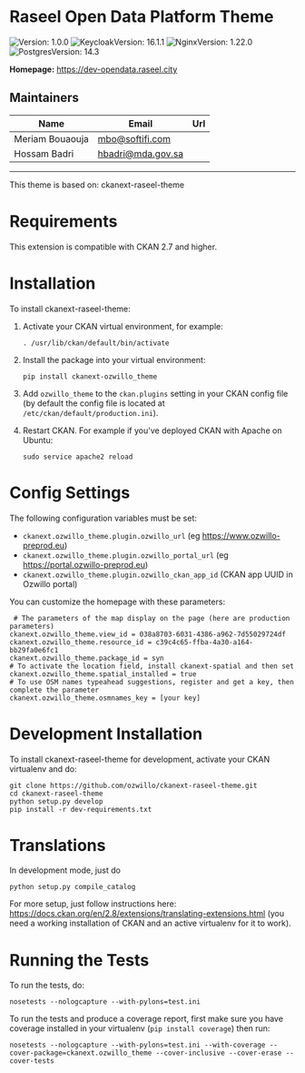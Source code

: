 # Raseel Open Data Platform Theme
![Version: 1.0.0](https://img.shields.io/badge/Version-1.0.0-informational?style=flat-square)
![KeycloakVersion: 16.1.1](https://img.shields.io/badge/KeycloakVersion-16.1.1-yellowgreen)
![NginxVersion: 1.22.0](https://img.shields.io/badge/NginxVersion-1.22.0-orange)
![PostgresVersion: 14.3](https://img.shields.io/badge/PostgresVersion-14.3-blue)


**Homepage:** <https://dev-opendata.raseel.city>

## Maintainers

| Name | Email | Url |
| ---- | ------ | --- |
| Meriam Bouaouja | <mbo@softifi.com> |  |
| Hossam Badri | <hbadri@mda.gov.sa> |  |

***
This theme is based on: ckanext-raseel-theme


Requirements
============

This extension is compatible with CKAN 2.7 and higher.

Installation
============

To install ckanext-raseel-theme:

1.  Activate your CKAN virtual environment, for example:

        . /usr/lib/ckan/default/bin/activate

2.  Install the package into your virtual environment:

        pip install ckanext-ozwillo_theme

3.  Add `ozwillo_theme` to the `ckan.plugins` setting in your CKAN
    config file (by default the config file is located at
    `/etc/ckan/default/production.ini`).

4.  Restart CKAN. For example if you've deployed CKAN with Apache on
    Ubuntu:

        sudo service apache2 reload

Config Settings
===============

The following configuration variables must be set:

* `ckanext.ozwillo_theme.plugin.ozwillo_url` (eg <https://www.ozwillo-preprod.eu>)
* `ckanext.ozwillo_theme.plugin.ozwillo_portal_url` (eg <https://portal.ozwillo-preprod.eu>)
* `ckanext.ozwillo_theme.plugin.ozwillo_ckan_app_id` (CKAN app UUID in Ozwillo portal)

You can customize the homepage with these parameters:

     # The parameters of the map display on the page (here are production parameters)
    ckanext.ozwillo_theme.view_id = 038a8703-6031-4386-a962-7d55029724df
    ckanext.ozwillo_theme.resource_id = c39c4c65-ffba-4a30-a164-bb29fa0e6fc1
    ckanext.ozwillo_theme.package_id = syn
    # To activate the location field, install ckanext-spatial and then set
    ckanext.ozwillo_theme.spatial_installed = true
    # To use OSM names typeahead suggestions, register and get a key, then complete the parameter
    ckanext.ozwillo_theme.osmnames_key = [your key]

Development Installation
========================

To install ckanext-raseel-theme for development, activate your CKAN
virtualenv and do:

    git clone https://github.com/ozwillo/ckanext-raseel-theme.git
    cd ckanext-raseel-theme
    python setup.py develop
    pip install -r dev-requirements.txt

Translations
============

In development mode, just do

    python setup.py compile_catalog

For more setup, just follow instructions here: <https://docs.ckan.org/en/2.8/extensions/translating-extensions.html> 
(you need a working installation of CKAN and an active virtualenv for it to work).

Running the Tests
=================

To run the tests, do:

    nosetests --nologcapture --with-pylons=test.ini

To run the tests and produce a coverage report, first make sure you have
coverage installed in your virtualenv (`pip install coverage`) then run:

    nosetests --nologcapture --with-pylons=test.ini --with-coverage --cover-package=ckanext.ozwillo_theme --cover-inclusive --cover-erase --cover-tests
